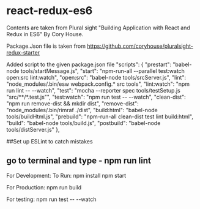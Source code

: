 # react-redux-es6
Contents are taken from Plural sight "Building Application with React and Redux in ES6" By Cory House.

Package.Json file is taken from https://github.com/coryhouse/pluralsight-redux-starter

Added script to the given package.json file
"scripts": {
    "prestart": "babel-node tools/startMessage.js",
    "start": "npm-run-all --parallel test:watch open:src lint:watch",
    "open:src": "babel-node tools/srcServer.js",
    "lint": "node_modules/.bin/esw webpack.config.* src tools",
    "lint:watch": "npm run lint -- --watch",
    "test": "mocha --reporter spec tools/testSetup.js \"src/**/*.test.js\"",
    "test:watch": "npm run test -- --watch",
    "clean-dist": "npm run remove-dist && mkdir dist",
    "remove-dist": "node_modules/.bin/rimraf ./dist",
    "build:html": "babel-node tools/buildHtml.js",
    "prebuild": "npm-run-all clean-dist test lint build:html",
    "build": "babel-node tools/build.js",
    "postbuild": "babel-node tools/distServer.js"
  },
  
##Set up ESLint to catch mistakes

## go to terminal and type - npm run lint

For Development:
To Run: 
npm install
npm start

For Production:
npm run build

For testing: npm run test -- --watch

